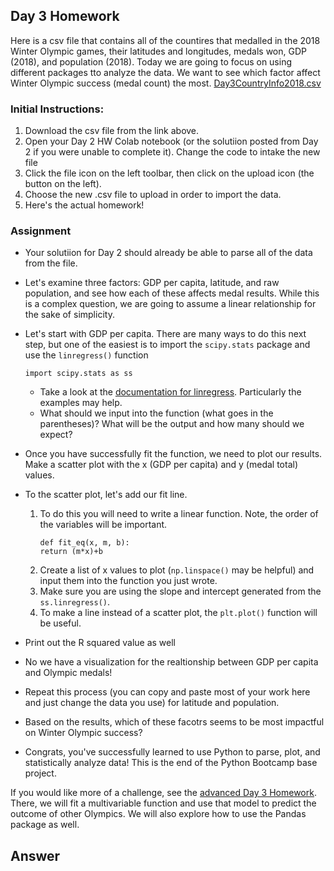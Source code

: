 ## Day 3 Homework

Here is a csv file that contains all of the countires that medalled in the 2018 Winter Olympic games, their latitudes and longitudes, medals won, GDP (2018), and population (2018). Today we are going to focus on using different packages tto analyze the data. We want to see which factor affect Winter Olympic success (medal count) the most.
[Day3CountryInfo2018.csv](https://ucd-python-bootcamp.github.io/Bootcamp-2021/HW_files/Day3CountryInfo2018.csv) 

### Initial Instructions:
  1. Download the csv file from the link above. 
  2. Open your Day 2 HW Colab notebook (or the solutiion posted from Day 2 if you were unable to complete it). Change the code to intake the new file
  3. Click the file icon on the left toolbar, then click on the upload icon (the button on the left).
  4. Choose the new .csv file to upload in order to import the data.
  5. Here's the actual homework!
  
### Assignment
  - Your solutiion for Day 2 should already be able to parse all of the data from the file.
  - Let's examine three factors: GDP per capita, latitude, and raw population, and see how each of these affects medal results. While this is a complex question, we are going to assume a linear relationship for the sake of simplicity.
  - Let's start with GDP per capita. There are many ways to do this next step, but one of the easiest is to import the `scipy.stats` package and use the `linregress()` function
    ```
    import scipy.stats as ss
    ```
    - Take a look at the [documentation for linregress](https://docs.scipy.org/doc/scipy-0.19.0/reference/generated/scipy.stats.linregress.html). Particularly the examples may help.
    - What should we input into the function (what goes in the parentheses)? What will be the output and how many should we expect?
  - Once you have successfully fit the function, we need to plot our results. Make a scatter plot with the x (GDP per capita) and y (medal total) values.
  - To the scatter plot, let's add our fit line. 
    1) To do this you will need to write a linear function. Note, the order of the variables will be important.
       ```
       def fit_eq(x, m, b):
       return (m*x)+b
       ```
    2) Create a list of x values to plot (`np.linspace()` may be helpful) and input them into the function you just wrote.
    3) Make sure you are using the slope and intercept generated from the `ss.linregress()`.
    4) To make a line instead of a scatter plot, the `plt.plot()` function will be useful.

  - Print out the R squared value as well
  - No we have a visualization for the realtionship between GDP per capita and Olympic medals!
  - Repeat this process (you can copy and paste most of your work here and just change the data you use) for latitude and population.
  - Based on the results, which of these facotrs seems to be most impactful on Winter Olympic success?
  - Congrats, you've successfully learned to use Python to parse, plot, and statistically analyze data! This is the end of the Python Bootcamp base project.

If you would like more of a challenge, see the [advanced Day 3 Homework](). There, we will fit a multivariable function and use that model to predict the outcome of other Olympics. We will also explore how to use the Pandas package as well.

## Answer
